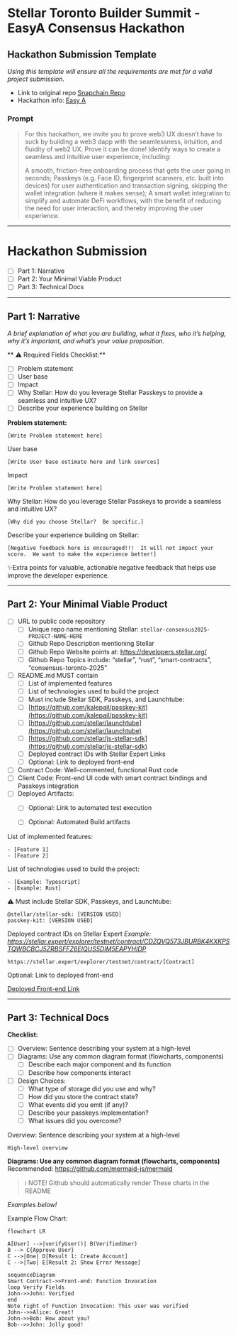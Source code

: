 # Stellar Toronto Builder Summit - EasyA Consensus Hackathon
## Hackathon Submission Template

*Using this template will ensure all the requirements are met for a valid project submission.*

- Link to original repo [Snapchain Repo](https://github.com/ElliotFriend/snapchain-demo)
- Hackathon info: [Easy A](https://easya-ltd.notion.site/EasyA-Consensus-Hackathon-Toronto-1debf8719d6d80be9ddfe9f9b0d38397)

### Prompt
> For this hackathon, we invite you to prove web3 UX doesn’t have to suck by building a web3 dapp with the seamlessness, intuition, and fluidity of web2 UX. Prove it can be done! Identify ways to create a seamless and intuitive user experience, including:
> 
> A smooth, friction-free onboarding process that gets the user going in seconds;
> Passkeys (e.g. Face ID, fingerprint scanners, etc. built into devices) for user authentication and transaction signing, skipping the wallet integration (where it makes sense);
> A smart wallet integration to simplify and automate DeFi workflows, with the benefit of reducing the need for user interaction, and thereby improving the user experience. 

---

# Hackathon Submission

- [ ] Part 1: Narrative
- [ ] Part 2: Your Minimal Viable Product
- [ ] Part 3: Technical Docs

---

## Part 1: Narrative

*A brief explanation of what you are building, what it fixes, who it’s helping, why it’s important, and what’s your value proposition.*

** ⚠️ Required Fields Checklist:**
- [ ] Problem statement
- [ ] User base
- [ ] Impact
- [ ] Why Stellar: How do you leverage Stellar Passkeys to provide a seamless and intuitive UX?
- [ ] Describe your experience building on Stellar

**Problem statement:**
```text
[Write Problem statement here]
```

User base
```text
[Write User base estimate here and link sources]
```

Impact
```text
[Write Problem statement here]
```

Why Stellar: How do you leverage Stellar Passkeys to provide a seamless and intuitive UX?
```text
[Why did you choose Stellar?  Be specific.]
```

Describe your experience building on Stellar:
```text
[Negative feedback here is encouraged!!!  It will not impact your score.  We want to make the experience better!]
```
✨Extra points for valuable, actionable negative feedback that helps use improve the developer experience.

---

## Part 2: Your Minimal Viable Product

- [ ] URL to public code repository  
  - [ ] Unique repo name mentioning Stellar:  ```stellar-consensus2025-PROJECT-NAME-HERE```  
  - [ ] Github Repo Description mentioning Stellar  
  - [ ] Github Repo Website points at: https://developers.stellar.org/  
  - [ ] Github Repo Topics include: “stellar”, “rust”, “smart-contracts”, “consensus-toronto-2025”
- [ ] README.md MUST contain  
  - [ ] List of implemented features  
  - [ ] List of technologies used to build the project   
  - [ ] Must include Stellar SDK, Passkeys, and Launchtube:  
  - [ ] [https://github.com/kalepail/passkey-kit](https://github.com/kalepail/passkey-kit)  
  - [ ] [https://github.com/stellar/launchtube](https://github.com/stellar/launchtube)  
  - [ ] [https://github.com/stellar/js-stellar-sdk](https://github.com/stellar/js-stellar-sdk) 
  - [ ] Deployed contract IDs with Stellar Expert Links  
  - [ ] Optional: Link to deployed front-end
- [ ] Contract Code: Well-commented, functional Rust code
- [ ] Client Code: Front-end UI code with smart contract bindings and Passkeys integration
- [ ] Deployed Artifacts:   
  - [ ] Optional: Link to automated test execution  
  - [ ] Optional: Automated Build artifacts


List of implemented features:
```text
- [Feature 1]
- [Feature 2]
```

List of technologies used to build the project:
```text
- [Example: Typescript]
- [Example: Rust]
```
⚠️ Must include Stellar SDK, Passkeys, and Launchtube:
```text
@stellar/stellar-sdk: [VERSION USED]
passkey-kit: [VERSION USED]
```

Deployed contract IDs on Stellar Expert
_Example: https://stellar.expert/explorer/testnet/contract/CDZQVQ573JBURBK4KXKPSTQWBCBCJ5ZRBSFFZ6EIQUS5DIM5EAPYHIDP_
```text
https://stellar.expert/explorer/testnet/contract/[Contract]

```

Optional: Link to deployed front-end

[Deployed Front-end Link](YOUR%20LINK%20HERE)

---

## Part 3: Technical Docs

**Checklist:**
- [ ] Overview: Sentence describing your system at a high-level
- [ ] Diagrams: Use any common diagram format (flowcharts, components)  
  - [ ] Describe each major component and its function  
  - [ ] Describe how components interact
- [ ] Design Choices:   
  - [ ] What type of storage did you use and why?  
  - [ ] How did you store the contract state?  
  - [ ] What events did you emit (if any)?  
  - [ ] Describe your passkeys implementation?  
  - [ ] What issues did you overcome?

Overview: Sentence describing your system at a high-level

```text
High-level overview
```

**Diagrams: Use any common diagram format (flowcharts, components)**
Recommended: https://github.com/mermaid-js/mermaid

> ℹ NOTE! 
> Github should automatically render These charts in the README

_Examples below!_

Example Flow Chart:

```mermaid
flowchart LR

A[User] -->|verifyUser()| B(VerifiedUser)
B --> C{Approve User}
C -->|One| D[Result 1: Create Account]
C -->|Two| E[Result 2: Show Error Message]
```


```mermaid
sequenceDiagram
Smart Contract->>Front-end: Function Invocation
loop Verify Fields
John->>John: Verified
end
Note right of Function Invocation: This user was verified
John-->>Alice: Great!
John->>Bob: How about you?
Bob-->>John: Jolly good!
```


